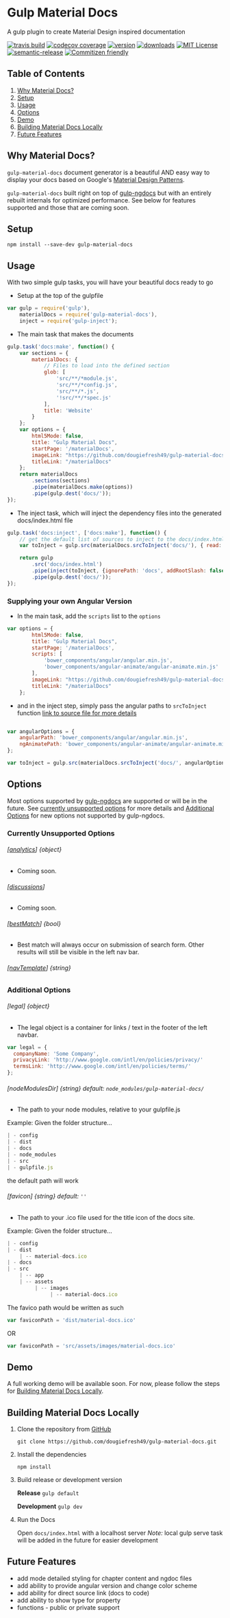 # Gulp Material Docs
A gulp plugin to create Material Design inspired documentation

[![travis build](https://img.shields.io/travis/dougiefresh49/gulp-material-docs.svg?style=flat-square)](https://travis-ci.org/dougiefresh49/gulp-material-docs)
[![codecov coverage](https://img.shields.io/codecov/c/github/dougiefresh49/gulp-material-docs.svg?style=flat-square)](https://codecov.io/github/dougiefresh49/gulp-material-docs)
[![version](https://img.shields.io/npm/v/gulp-material-docs.svg?style=flat-square)](http://npm.im/gulp-material-docs)
[![downloads](https://img.shields.io/npm/dm/gulp-material-docs.svg?style=flat-square)](http://npm-stat.com/charts.html?package=gulp-material-docs&from=2016-23-01)
[![MIT License](https://img.shields.io/npm/l/gulp-material-docs.svg?style=flat-square)](http://opensource.org/licenses/MIT)
[![semantic-release](https://img.shields.io/badge/%20%20%F0%9F%93%A6%F0%9F%9A%80-semantic--release-e10079.svg?style=flat-square)](https://github.com/semantic-release/semantic-release)
[![Commitizen friendly](https://img.shields.io/badge/commitizen-friendly-brightgreen.svg?style=flat-square)](http://commitizen.github.io/cz-cli/)

## Table of Contents

  1. [Why Material Docs?](#why-material-docs)
  1. [Setup](#setup)
  1. [Usage](#usage)
  1. [Options](#options)
  1. [Demo](#demo)
  1. [Building Material Docs Locally](#building-material-docs-locally)
  1. [Future Features](#future-features)

## Why Material Docs?
`gulp-material-docs` document generator is a beautiful AND easy way to display your docs based on Google's
[Material Design Patterns](https://www.google.com/design/spec/material-design/introduction.html).

`gulp-material-docs` built right on top of [gulp-ngdocs](https://github.com/nikhilmodak/gulp-ngdocs) but with an
entirely rebuilt internals for optimized performance. See below for features supported and those that are coming soon.

## Setup
`npm install --save-dev gulp-material-docs`

## Usage
With two simple gulp tasks, you will have your beautiful docs ready to go

* Setup at the top of the gulpfile

```js
var gulp = require('gulp'),
    materialDocs = require('gulp-material-docs'),
    inject = require('gulp-inject');
```

* The main task that makes the documents

```js
gulp.task('docs:make', function() {
    var sections = {
        materialDocs: {
            // Files to load into the defined section
            glob: [
                'src/**/*module.js',
                'src/**/*config.js',
                'src/**/*.js',
                '!src/**/*spec.js'
            ],
            title: 'Website'
        }
    };
    var options = {
        html5Mode: false,
        title: "Gulp Material Docs",
        startPage: '/materialDocs',
        imageLink: "https://github.com/dougiefresh49/gulp-material-docs",
        titleLink: "/materialDocs"
    };
    return materialDocs
        .sections(sections)
        .pipe(materialDocs.make(options))
        .pipe(gulp.dest('docs/'));
});
```

* The inject task, which will inject the dependency files into the generated docs/index.html file

```js
gulp.task('docs:inject', ['docs:make'], function() {
    // get the default list of sources to inject to the docs/index.html file
    var toInject = gulp.src(materialDocs.srcToInject('docs/'), { read: false });

    return gulp
        .src('docs/index.html')
        .pipe(inject(toInject, {ignorePath: 'docs', addRootSlash: false}))
        .pipe(gulp.dest('docs/'));
});
```

### Supplying your own Angular Version

* In the main task, add the `scripts` list to the `options`

```js
var options = {
        html5Mode: false,
        title: "Gulp Material Docs",
        startPage: '/materialDocs',
        scripts: [
            'bower_components/angular/angular.min.js',
            'bower_components/angular-animate/angular-animate.min.js'
        ],
        imageLink: "https://github.com/dougiefresh49/gulp-material-docs",
        titleLink: "/materialDocs"
    };
```

* and in the inject step, simply pass the angular paths to `srcToInject` function 
[link to source file for  more details](https://github.com/dougiefresh49/gulp-material-docs/blob/master/index.js#L30-L47)

```js

var angularOptions = {
    angularPath: 'bower_components/angular/angular.min.js',
    ngAnimatePath: 'bower_components/angular-animate/angular-animate.min.js'
};

var toInject = gulp.src(materialDocs.srcToInject('docs/', angularOptions), { read: false });
```

## Options

Most options supported by [gulp-ngdocs](https://github.com/nikhilmodak/gulp-ngdocs#options) are supported or will be in
the future. See [currently unsupported options](#currently-unsupported-options) for more details and
[Additional Options](#additional-options) for new options not supported by gulp-ngdocs.

### Currently Unsupported Options

###### [[analytics](https://github.com/nikhilmodak/gulp-ngdocs#analytics)] {object}
  - Coming soon.

###### [[discussions](https://github.com/nikhilmodak/gulp-ngdocs#discussions)]
  - Coming soon.

###### [[bestMatch](https://github.com/nikhilmodak/gulp-ngdocs#bestmatch)] {bool}
  - Best match will always occur on submission of search form. Other results will still be visible in the left nav bar.

###### [[navTemplate](https://github.com/nikhilmodak/gulp-ngdocs#navtemplate)] {string}

### Additional Options

###### [legal] {object}
  - The legal object is a container for links / text in the footer of the left navbar.

  ```js
  var legal = {
    companyName: 'Some Company',
    privacyLink: 'http://www.google.com/intl/en/policies/privacy/'
    termsLink: 'http://www.google.com/intl/en/policies/terms/'
  };
  ```

###### [nodeModulesDir] {string} default: `node_modules/gulp-material-docs/`
  - The path to your node modules, relative to your gulpfile.js

  Example: Given the folder structure...
  ```js
  | - config
  | - dist
  | - docs
  | - node_modules
  | - src
  | - gulpfile.js
  ```
  the default path will work


###### [favicon] {string} default: `''`
  - The path to your .ico file used for the title icon of the docs site.

  Example: Given the folder structure...
  ```js
  | - config
  | - dist
      | -- material-docs.ico
  | - docs
  | - src
      | -- app
      | -- assets
           | -- images
                | -- material-docs.ico

  ```
  The favico path would be written as such

  ```js
  var faviconPath = 'dist/material-docs.ico'
  ```

  OR

  ```js
  var faviconPath = 'src/assets/images/material-docs.ico'
  ```


## Demo
A full working demo will be available soon. For now, please follow the steps for
[Building Material Docs Locally](#building-material-docs-locally).

## Building Material Docs Locally
1. Clone the repository from [GitHub](https://github.com/dougiefresh49/gulp-material-docs)

    `git clone https://github.com/dougiefresh49/gulp-material-docs.git`

2. Install the dependencies

    `npm install`

3. Build release or development version

    **Release**
        `gulp default`

    **Development**
        `gulp dev`

4. Run the Docs

    Open `docs/index.html` with a localhost server
    *Note:* local gulp serve task will be added in the future for easier development


## Future Features
  - add mode detailed styling for chapter content and ngdoc files
  - add ability to provide angular version and change color scheme
  - add ability for direct source link (docs to code)
  - add ability to show type for property
  - functions - public or private support

